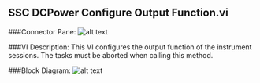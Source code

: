 ## **SSC DCPower Configure Output Function.vi**
###Connector Pane:
![alt text](/DCPower/SSC%20DCPower/Source/SSC%20DCPower%20Configure%20Output%20Function.vic.png "SSC DCPower Configure Output Function.vi connector pane")

###VI Description:
This VI configures the output function of the instrument sessions. The tasks must be aborted when calling this method.

###Block Diagram:
![alt text](/DCPower/SSC%20DCPower/Source/SSC%20DCPower%20Configure%20Output%20Function.vid.png "SSC DCPower Configure Output Function.vi block diagram")
